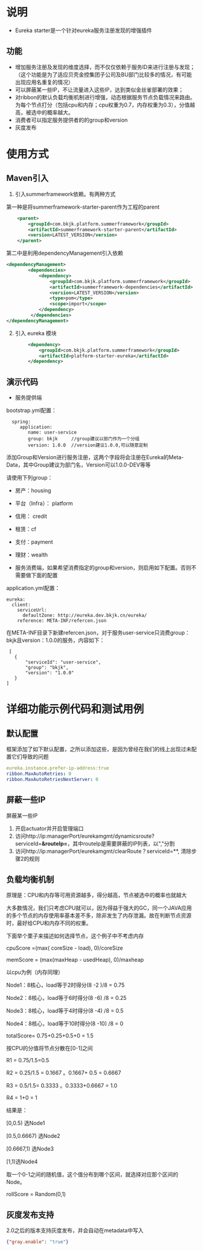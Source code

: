 # 说明

* Eureka starter是一个针对eureka服务注册发现的增强插件

## 功能

* 增加服务注册及发现的维度选择，而不仅仅依赖于服务ID来进行注册与发现；（这个功能是为了适应贝壳金控集团子公司及BU部门比较多的情况，有可能出现应用名重复的情况）
* 可以屏蔽某一些IP，不让流量进入这些IP，达到类似金丝雀部署的效果；
* 对ribbon的默认负载均衡机制进行增强，动态根据服务节点负载情况来路由。为每个节点打分（包括cpu和内存；cpu权重为0.7，内存权重为0.3），分值越高，被选中的概率越大。
* 消费者可以指定服务提供者的的group和version
* 灰度发布

# 使用方式

## Maven引入

1. 引入summerframework依赖。有两种方式

第一种是将summerframework-starter-parent作为工程的parent
```xml
	<parent>
		<groupId>com.bkjk.platform.summerframework</groupId>
		<artifactId>summerframework-starter-parent</artifactId>
		<version>LATEST_VERSION</version>
	</parent>
```

第二中是利用dependencyManagement引入依赖

```xml
<dependencyManagement>
        <dependencies>
            <dependency>
                <groupId>com.bkjk.platform.summerframework</groupId>
                <artifactId>summerframework-dependencies</artifactId>
                <version>LATEST_VERSION</version>
                <type>pom</type>
                <scope>import</scope>
            </dependency>
         </dependencies>
</dependencyManagement>
```

2. 引入 eureka 模块
```xml
		<dependency>
			<groupId>com.bkjk.platform.summerframework</groupId>
			<artifactId>platform-starter-eureka</artifactId>
		</dependency>
```

## 演示代码

* 服务提供端

bootstrap.yml配置：

 ```
   spring:
      application:
         name: user-service
         group: bkjk     //group建议以部门作为一个分组
         version: 1.0.0  //version建议1.0.0,可以随意定制
 ```
添加Group和Version进行服务注册，这两个字段将会注册在Eureka的Meta-Data，其中Group建议为部门名，Version可以1.0.0-DEV等等

请使用下列group：

* 房产：housing
* 平台（Infra）： platform
* 信用： credit
* 租赁：cf
* 支付：payment
* 理财：wealth

* 服务消费端，如果希望消费指定的group和version，则启用如下配置。否则不需要做下面的配置

application.yml配置：

```
eureka:
  client:
    serviceUrl:
      defaultZone: http://eureka.dev.bkjk.cn/eureka/
    reference: META-INF/refercen.json
```

在META-INF目录下新建refercen.json，对于服务user-service只消费group：bkjk且version：1.0.0的服务，内容如下：
 
 ```
  [
	{
		"serviceId": "user-service",
		"group": "bkjk",
		"version": "1.0.0"
	}
]
 
 ```


# 详细功能示例代码和测试用例

## 默认配置

框架添加了如下默认配置，之所以添加这些，是因为曾经在我们的线上出现过未配置它们导致的问题

```yaml
eureka.instance.prefer-ip-address:true
ribbon.MaxAutoRetries: 0
ribbon.MaxAutoRetriesNextServer: 0
```

## 屏蔽一些IP

屏蔽某一些IP

1. 开启actuator并开启管理端口
2. 访问http://ip:managerPort/eurekamgmt/dynamicsroute?serviceId=**&routeIp=**，其中routeIp是需要屏蔽的IP列表，以","分割
3. 访问http://ip:managerPort/eurekamgmt/clearRoute？serviceId=**, 清除步骤2的规则


## 负载均衡机制

原理是：CPU和内存等可用资源越多，得分越高，节点被选中的概率也就越大

大多数情况，我们只考虑CPU就可以，因为得益于强大的GC，同一个JAVA应用的多个节点的内存使用率基本差不多，除非发生了内存泄漏。故在判断节点资源时，最好给CPU和内存不同的权重。

下面举个栗子来描述如何选择节点，这个例子中不考虑内存

cpuScore =(max( coreSize - load), 0)/coreSize

memScore  = (max(maxHeap - usedHeap), 0)/maxheap

以cpu为例（内存同理）

Node1：8核心，load等于2时得分(8 -2 )/8 = 0.75

Node2：8核心，load等于6时得分(8 -6) /8 = 0.25

Node3：8核心，load等于4时得分(8 -4) /8 = 0.5 

Node4：8核心，load等于10时得分(8 -10) /8 = 0

totalScore= 0.75+0.25+0.5+0 = 1.5

按CPU的分值将节点分散在[0-1]之间

R1 = 0.75/1.5=0.5

R2 = 0.25/1.5 = 0.1667 。0.1667+ 0.5 = 0.6667 

R3 = 0.5/1.5= 0.3333 。0.3333+0.6667 = 1.0

R4 = 1+0 = 1

结果是：

[0,0.5) 选Node1

[0.5,0.6667) 选Node2

[0.6667,1) 选Node3

[1,1)选Node4

 取一个0-1之间的随机值，这个值分布到哪个区间，就选择对应那个区间的Node。

rollScore = Random(0,1)

## 灰度发布支持

2.0之后的版本支持灰度发布，并会自动在metadata中写入
```json
{"gray.enable": "true"}
```